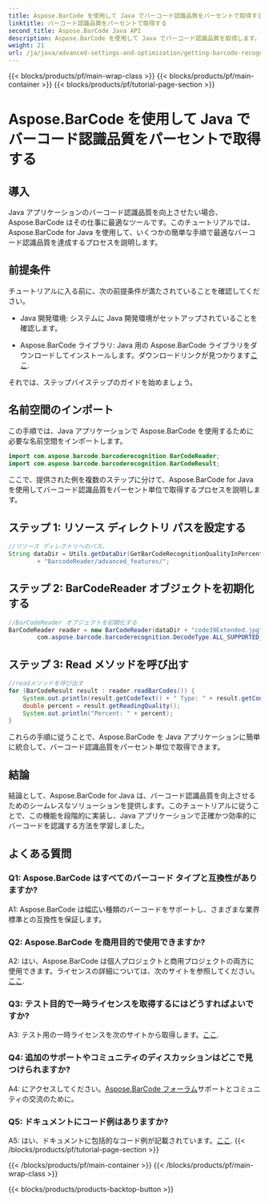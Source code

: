 ```yaml
---
title: Aspose.BarCode を使用して Java でバーコード認識品質をパーセントで取得する
linktitle: バーコード認識品質をパーセントで取得する
second_title: Aspose.BarCode Java API
description: Aspose.BarCode を使用して Java でバーコード認識品質を取得します。最適な結果を得るには、ステップバイステップのガイドに従ってください。
weight: 21
url: /ja/java/advanced-settings-and-optimization/getting-barcode-recognition-quality-percent/
---
```


{{< blocks/products/pf/main-wrap-class >}}
{{< blocks/products/pf/main-container >}}
{{< blocks/products/pf/tutorial-page-section >}}

# Aspose.BarCode を使用して Java でバーコード認識品質をパーセントで取得する

## 導入

Java アプリケーションのバーコード認識品質を向上させたい場合、Aspose.BarCode はその仕事に最適なツールです。このチュートリアルでは、Aspose.BarCode for Java を使用して、いくつかの簡単な手順で最適なバーコード認識品質を達成するプロセスを説明します。

## 前提条件

チュートリアルに入る前に、次の前提条件が満たされていることを確認してください。

- Java 開発環境: システムに Java 開発環境がセットアップされていることを確認します。

-  Aspose.BarCode ライブラリ: Java 用の Aspose.BarCode ライブラリをダウンロードしてインストールします。ダウンロードリンクが見つかります[ここ](https://releases.aspose.com/barcode/java/).

それでは、ステップバイステップのガイドを始めましょう。

## 名前空間のインポート

この手順では、Java アプリケーションで Aspose.BarCode を使用するために必要な名前空間をインポートします。

```java
import com.aspose.barcode.barcoderecognition.BarCodeReader;
import com.aspose.barcode.barcoderecognition.BarCodeResult;


```

ここで、提供された例を複数のステップに分けて、Aspose.BarCode for Java を使用してバーコード認識品質をパーセント単位で取得するプロセスを説明します。

## ステップ 1: リソース ディレクトリ パスを設定する

```java
//リソース ディレクトリへのパス。
String dataDir = Utils.getDataDir(GetBarCodeRecognitionQualityInPercent.class)
		+ "BarcodeReader/advanced_features/";
```

## ステップ 2: BarCodeReader オブジェクトを初期化する

```java
//BarCodeReader オブジェクトを初期化する
BarCodeReader reader = new BarCodeReader(dataDir + "code39Extended.jpg",
		com.aspose.barcode.barcoderecognition.DecodeType.ALL_SUPPORTED_TYPES);
```

## ステップ 3: Read メソッドを呼び出す

```java
//readメソッドを呼び出す
for (BarCodeResult result : reader.readBarCodes()) {
	System.out.println(result.getCodeText() + " Type: " + result.getCodeType());
	double percent = result.getReadingQuality();
	System.out.println("Percent: " + percent);
}
```

これらの手順に従うことで、Aspose.BarCode を Java アプリケーションに簡単に統合して、バーコード認識品質をパーセント単位で取得できます。

## 結論

結論として、Aspose.BarCode for Java は、バーコード認識品質を向上させるためのシームレスなソリューションを提供します。このチュートリアルに従うことで、この機能を段階的に実装し、Java アプリケーションで正確かつ効率的にバーコードを認識する方法を学習しました。

## よくある質問

### Q1: Aspose.BarCode はすべてのバーコード タイプと互換性がありますか?

A1: Aspose.BarCode は幅広い種類のバーコードをサポートし、さまざまな業界標準との互換性を保証します。

### Q2: Aspose.BarCode を商用目的で使用できますか?

 A2: はい、Aspose.BarCode は個人プロジェクトと商用プロジェクトの両方に使用できます。ライセンスの詳細については、次のサイトを参照してください。[ここ](https://purchase.aspose.com/buy).

### Q3: テスト目的で一時ライセンスを取得するにはどうすればよいですか?

A3: テスト用の一時ライセンスを次のサイトから取得します。[ここ](https://purchase.aspose.com/temporary-license/).

### Q4: 追加のサポートやコミュニティのディスカッションはどこで見つけられますか?

 A4: にアクセスしてください。[Aspose.BarCode フォーラム](https://forum.aspose.com/c/barcode/13)サポートとコミュニティの交流のために。

### Q5: ドキュメントにコード例はありますか?

 A5: はい、ドキュメントに包括的なコード例が記載されています。[ここ](https://reference.aspose.com/barcode/java/).
{{< /blocks/products/pf/tutorial-page-section >}}

{{< /blocks/products/pf/main-container >}}
{{< /blocks/products/pf/main-wrap-class >}}

{{< blocks/products/products-backtop-button >}}
